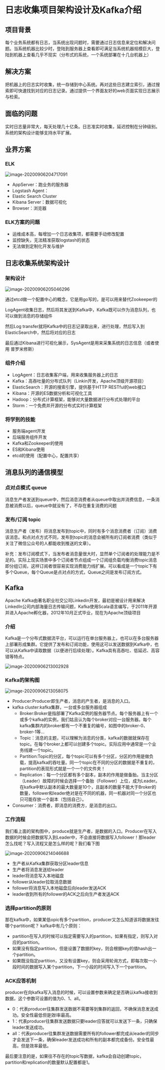 # 日志收集项目架构设计及Kafka介绍

## 项目背景

每个业务系统都有日志，当系统出现问题时，需要通过日志信息来定位和解决问题。当系统机器比较少时，登陆到服务器上查看即可满足当系统机器规模巨大，登陆到机器上查看几乎不现实（分布式的系统，一个系统部署在十几台机器上）

## 解决方案

把机器上的日志实时收集，统一存储到中心系统。再对这些日志建立索引，通过搜索即可快速找到对应的日志记录。通过提供一个界面友好的web页面实现日志展示与检索。

## 面临的问题

实时日志量非常大，每天处理几十亿条。日志准实时收集，延迟控制在分钟级别。系统的架构设计能够支持水平扩展。

## 业界方案

### ELK

![image-20200906204717091](images/image-20200906204717091.png)

- AppServer：跑业务的服务器
- Logstash Agent：
- Elastic Search Cluster
- Kibana Server：数据可视化
- Browser：浏览器

### ELK方案的问题

- 运维成本高，每增加一个日志收集项，都需要手动修改配置
- 监控缺失，无法精准获取logstash的状态
- 无法做到定制化开发与维护

## 日志收集系统架构设计

### 架构设计

![image-20200906205046296](images/image-20200906205046296.png)

通过etcd做一个配置中心的概念，它是用go写的，是可以用来替代Zookeeper的

LogAgent收集日志，然后将其发送到Kafka中，Kafka既可以作为消息队列，也可以做到消息的存储组件

然后Log transfer就将Kafka中的日志记录取出来，进行处理，然后写入到ElasticSearch中，然后将对应的日志

最后通过Kibana进行可视化展示，SysAgent是用来采集系统的日志信息（或者使用 普罗米修斯）

### 组件介绍

- LogAgent：日志收集客户端，用来收集服务器上的日志 
- Kafka：高吞吐量的分布式队列（Linkin开发，Apache顶级开源项目）
- ElasticSearch：开源的搜索引擎，提供基于HTTP RESTful的web接口
- Kibana：开源的ES数据分析和可视化工具
- Hadoop：分布式计算框架，能够对大量数据进行分布式处理的平台
- Storm：一个免费并开源的分布式实时计算框架

### 将学到的技能

- 服务端agent开发
- 后端服务组件开发
- Kafka和Zookeeper的使用
- ES和Kibana使用
- etcd的使用（配置中心，配置共享）

## 消息队列的通信模型

### 点对点模式 queue

消息生产者发送到queue中，然后消息消费者从queue中取出并消费信息，一条消息被消费以后，queue中就没有了，不存在重复消费的问题

### 发布/订阅 topic

消息生产者（发布）将消息发布到topic中，同时有多个消息消费者（订阅）消费该消息。和点对点方式不同，发布到topic的消息会被所有的订阅者消费（类似于关注了微信公众号的人都能收到推送的文章）。

补充：发布订阅模式下，当发布者消息量很大时，显然单个订阅者的处理能力是不足的。实际上现实场景中多个订阅者节点组成一个订阅组负载均衡消费topic消息即分组订阅，这样订阅者很容易实现消费能力线扩展。可以看成是一个topic下有多个Queue，每个Queue是点对点的方式，Queue之间是发布订阅方式。

## Kafka

Apache Kafka由著名职业社交公司Linkedin开发，最初是被设计用来解决LinkedIn公司内部海量日志传输问题，Kafka使用Scala语言编写，于2011年开源并进入Apache孵化器，2012年10月正式毕业，现在为Apache顶级项目

### 介绍

Kafka是一个分布式数据流平台，可以运行在单台服务器上，也可以在多台服务器上部署形成集群。它提供了发布和订阅功能，使用这可以发送数据到Kafka中，也可以从Kafka中读取数据（以便进行后续处理）。Kafka具有高吞吐、低延迟、高容错等特点。

![image-20200906213002928](images/image-20200906213002928.png)

### Kafka的架构图

![image-20200906213058075](images/image-20200906213058075.png)

- Producer:Producer即生产者，消息的产生者，是消息的入口。
- kafka cluster:kafka集群，一台或多台服务器组成
  - Broker:Broker是指部署了Kafka实例的服务器节点。每个服务器上有一个或多个kafka的实例，我们姑且认为每个broker对应一台服务器。每个kafka集群内的broker都有一个不重复的编号，如图中的broker-0、broker-1等…
  - Topic：消息的主题，可以理解为消息的分类，kafka的数据就保存在topic。在每个broker上都可以创建多个topic。实际应用中通常是一个业务线建一个topic。
  - Partition:Topic的分区，每个topic可以有多个分区，分区的作用是做负载，提高kafka的吞吐量。同一个topic在不同的分区的数据是不重复的，partition的表现形式就是一个一个的文件夹！
  - Replication：每一个分区都有多个副本，副本的作用是做备胎。当主分区（Leader）故障的时候会选择一个备胎（Follower）上位，成为Leader。在kafka中默认副本的最大数量是10个，且副本的数量不能大于Broker的数量，follower和leader绝对是在不同的机器，同一机器对同一个分区也只可能存放一个副本（包括自己）。
- Consumer：消费者，即消息的消费方，是消息的出口。

### 工作流程

我们看上面的架构图中，produce就是生产者，是数据的入口。Producer在写入数据的时候会把数据写入到Leader中，不会直接将数据写入follower！那leader怎么找呢？写入流程又是怎么样的呢？我们看下图

![image-20200906214046688](images/image-20200906214046688.png)

- 生产者从Kafka集群获取分区leader信息
- 生产者将消息发送给leader
- leader将消息写入本地磁盘
- follower从leader拉取消息数据
- follower将消息写入本地磁盘后向leader发送ACK
- leader收到所有的follower的ACK之后向生产者发送ACK

### 选择partition的原则

那在kafka中，如果某低opic有多个partition，producer又怎么知道该将数据发往哪个partition呢？
kafka中有几个原则：

- partition在写入的时候可以指定需要写入的partition，如果有指定，则写入对应的partition。
- 如果没有指定partition，但是设置了数据的key，则会根据key的值hash出一个partition。
- 如果既没指定partition，又没有设置key，则会采用轮询方式，即每次取一小段时间的数据写入某个partition，下一小段的时间写入下一个partition。

### ACK应答机制

producer在向kafka写入消息的时候，可以设置参数来确定是否确认kafka接收到数据，这个参数可设置的值为0、1、all。

- 0：代表producer往集群发送数据不需要等到集群的返回，不确保消息发送成功。安全性最低但是效I率最高。
- 1：代表producer往集群发送数据只要leader应答就可以发送下一条，只确保leader发送成功。
- all：代表producer往集群发送数据需要所有的follower都完成从leader的同步才会发送下一条，确保leader发送成功和所有的副本都完成备份。安全性最高，但是效率最低。

最后要注意的是，如果往不存在的topic写数据，kafka会自动创建topic，partition和replication的数量默认配置都是1。
